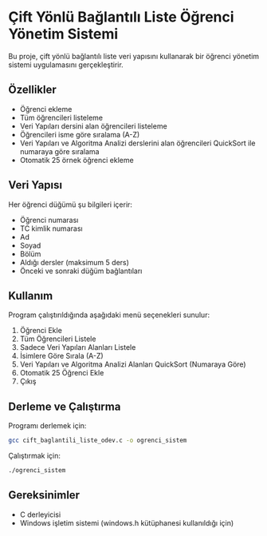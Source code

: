 # Çift Yönlü Bağlantılı Liste Öğrenci Yönetim Sistemi

Bu proje, çift yönlü bağlantılı liste veri yapısını kullanarak bir öğrenci yönetim sistemi uygulamasını gerçekleştirir.

## Özellikler

- Öğrenci ekleme
- Tüm öğrencileri listeleme
- Veri Yapıları dersini alan öğrencileri listeleme
- Öğrencileri isme göre sıralama (A-Z)
- Veri Yapıları ve Algoritma Analizi derslerini alan öğrencileri QuickSort ile numaraya göre sıralama
- Otomatik 25 örnek öğrenci ekleme

## Veri Yapısı

Her öğrenci düğümü şu bilgileri içerir:
- Öğrenci numarası
- TC kimlik numarası
- Ad
- Soyad
- Bölüm
- Aldığı dersler (maksimum 5 ders)
- Önceki ve sonraki düğüm bağlantıları

## Kullanım

Program çalıştırıldığında aşağıdaki menü seçenekleri sunulur:

1. Öğrenci Ekle
2. Tüm Öğrencileri Listele
3. Sadece Veri Yapıları Alanları Listele
4. İsimlere Göre Sırala (A-Z)
5. Veri Yapıları ve Algoritma Analizi Alanları QuickSort (Numaraya Göre)
6. Otomatik 25 Öğrenci Ekle
0. Çıkış

## Derleme ve Çalıştırma

Programı derlemek için:
```bash
gcc cift_baglantili_liste_odev.c -o ogrenci_sistem
```

Çalıştırmak için:
```bash
./ogrenci_sistem
```

## Gereksinimler

- C derleyicisi
- Windows işletim sistemi (windows.h kütüphanesi kullanıldığı için)